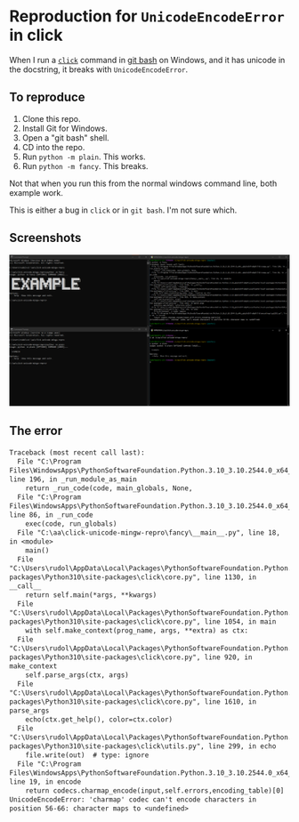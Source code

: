 # Reproduction for `UnicodeEncodeError` in click

When I run a [`click`](https://click.palletsprojects.com/) command in [git bash](https://gitforwindows.org/) on Windows,
and it has unicode in the docstring, it breaks with `UnicodeEncodeError`.

## To reproduce

1. Clone this repo.
2. Install Git for Windows.
3. Open a "git bash" shell.
4. CD into the repo.
5. Run `python -m plain`. This works.
6. Run `python -m fancy`. This breaks.

Not that when you run this from the normal windows command line, both example work.

This is either a bug in `click` or in `git bash`. I'm not sure which.

## Screenshots

![img.png](img.png)

## The error

```
Traceback (most recent call last):
  File "C:\Program Files\WindowsApps\PythonSoftwareFoundation.Python.3.10_3.10.2544.0_x64__qbz5n2kfra8p0\lib\runpy.py", line 196, in _run_module_as_main
    return _run_code(code, main_globals, None,
  File "C:\Program Files\WindowsApps\PythonSoftwareFoundation.Python.3.10_3.10.2544.0_x64__qbz5n2kfra8p0\lib\runpy.py", line 86, in _run_code
    exec(code, run_globals)
  File "C:\aa\click-unicode-mingw-repro\fancy\__main__.py", line 18, in <module>
    main()
  File "C:\Users\rudol\AppData\Local\Packages\PythonSoftwareFoundation.Python.3.10_qbz5n2kfra8p0\LocalCache\local-packages\Python310\site-packages\click\core.py", line 1130, in __call__
    return self.main(*args, **kwargs)
  File "C:\Users\rudol\AppData\Local\Packages\PythonSoftwareFoundation.Python.3.10_qbz5n2kfra8p0\LocalCache\local-packages\Python310\site-packages\click\core.py", line 1054, in main
    with self.make_context(prog_name, args, **extra) as ctx:
  File "C:\Users\rudol\AppData\Local\Packages\PythonSoftwareFoundation.Python.3.10_qbz5n2kfra8p0\LocalCache\local-packages\Python310\site-packages\click\core.py", line 920, in make_context
    self.parse_args(ctx, args)
  File "C:\Users\rudol\AppData\Local\Packages\PythonSoftwareFoundation.Python.3.10_qbz5n2kfra8p0\LocalCache\local-packages\Python310\site-packages\click\core.py", line 1610, in parse_args
    echo(ctx.get_help(), color=ctx.color)
  File "C:\Users\rudol\AppData\Local\Packages\PythonSoftwareFoundation.Python.3.10_qbz5n2kfra8p0\LocalCache\local-packages\Python310\site-packages\click\utils.py", line 299, in echo
    file.write(out)  # type: ignore
  File "C:\Program Files\WindowsApps\PythonSoftwareFoundation.Python.3.10_3.10.2544.0_x64__qbz5n2kfra8p0\lib\encodings\cp1252.py", line 19, in encode
    return codecs.charmap_encode(input,self.errors,encoding_table)[0]
UnicodeEncodeError: 'charmap' codec can't encode characters in position 56-66: character maps to <undefined>
```
